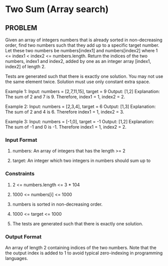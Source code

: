 # Two Sum (Array search)

## PROBLEM

Given an array of integers numbers that is already sorted in non-decreasing order, find two numbers such that they add up to a specific target number. Let these two numbers be numbers[index1] and numbers[index2] where 1 <= index1 < index2 <= numbers.length. Return the indices of the two numbers, index1 and index2, added by one as an integer array [index1, index2] of length 2.

Tests are generated such that there is exactly one solution. You may not use the same element twice. Solution must use only constant extra space.

Example 1: Input: numbers = [2,7,11,15], target = 9 Output: [1,2] Explanation: The sum of 2 and 7 is 9. Therefore, index1 = 1, index2 = 2.

Example 2: Input: numbers = [2,3,4], target = 6 Output: [1,3] Explanation: The sum of 2 and 4 is 6. Therefore index1 = 1, index2 = 3.

Example 3: Input: numbers = [-1,0], target = -1 Output: [1,2] Explanation: The sum of -1 and 0 is -1. Therefore index1 = 1, index2 = 2.

### Input Format

1. numbers: An array of integers that has the length >= 2

2. target: An integer which two integers in numbers should sum up to

### Constraints

1. 2 <= numbers.length <= 3 * 104
   
2. 1000 <= numbers[i] <= 1000
   
3. numbers is sorted in non-decreasing order.
   
4. 1000 <= target <= 1000
   
5. The tests are generated such that there is exactly one solution.

### Output Format

An array of length 2 containing indices of the two numbers. Note that the the output index is added to 1 to avoid typical zero-indexing in programming languages.
